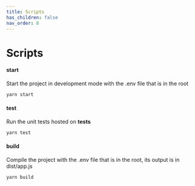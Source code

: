 ```yaml
---
title: Scripts
has_children: false
nav_order: 8
---
```


# Scripts

#### start

Start the project in development mode with the .env file that is in the root

```bash
yarn start
```

#### test

Run the unit tests hosted on **tests**

```bash
yarn test
```

#### build

Compile the project with the .env file that is in the root, its output is in dist/app.js

```bash
yarn build
```
